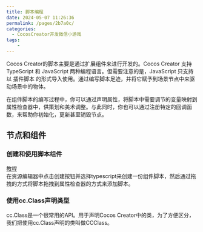 ```yaml
---
title: 脚本编程
date: 2024-05-07 11:26:36
permalink: /pages/2b7a0c/
categories:
  - CocosCreator开发微信小游戏
tags:
    -
---
```

Cocos Creator的脚本主要是通过扩展组件来进行开发的。Cocos Creator 支持 TypeScript 和 JavaScript 两种编程语言。但需要注意的是，JavaScript 只支持以 插件脚本 的形式导入使用。通过编写脚本足迹，并将它赋予到场景节点中来驱动场景中的物体。  

在组件脚本的编写过程中，你可以通过声明属性，将脚本中需要调节的变量映射到属性检查器中，供策划和美术调整。与此同时，你也可以通过注册特定的回调函数，来帮助你初始化，更新甚至销毁节点。  

## 节点和组件
### 创建和使用脚本组件
[教程](https://docs.cocos.com/creator/manual/zh/scripting/setup.html)  
在资源编辑器中点击创建按钮并选择typescript来创建一份组件脚本，然后通过拖拽的方式将脚本拖拽到属性检查器的方式来添加脚本。

### 使用cc.Class声明类型
cc.Class是一个很常用的API。用于声明Cocos Creator中的类，为了方便区分，我们把使用cc.Class声明的类叫做CCClass。  